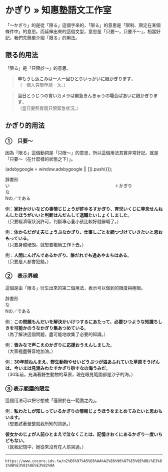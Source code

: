 # かぎり » 知惠塾語文工作室

「～かぎり」的是從「限る」這個字來的，「限る」的意思是「限制、限定在某個條件中」的意思。而延伸出來的這個文型，意思是「只要～，只要不～」，相當好記。我們先簡單介紹「限る」的用法。

## 限る的用法
「限る」是「只限於～」的意思。

>**申もうし込こみは一人一回ひとりいっかいに限かぎります**。  
（一個人只限申請一次。）

>**当日とうじつの胃いカメラは緊急きんきゅうの場合ばあいに限かぎります**。  
（當日要照胃鏡只限緊急狀況。）

## かぎり的用法
### ①　只要～

因為「限る」這個動詞是「只限～」的意思，所以這個用法其實非常好記。就是「只要～（在什麼樣的狀態之下）」。

(adsbygoogle = window.adsbygoogle || \[\]).push({});

辞書形  
い　　　　　　　　　　　　　　　　　　　　　　　　＋かぎり  
な  
Nの／である　

例：**家計かけいなどの事情じじょうが許ゆるすかぎり、育児いくじに専念せんねんしたほうがいいと判断はんだんして退職たいしょくしました**。  
（只要經濟等狀況許可，判斷專心養小孩比較好就辭職了。）

例：**体からだが丈夫じょうぶなかぎり、仕事しごとを続つづけていきたいと思おもっている**。  
（只要身體硬朗，就想要繼續工作下去。）

例：**人間にんげんであるかぎり、誰だれでも過あやまちはある**。  
（只要是人都會犯錯。）

### ②　表示界線

這個是由「限る」衍生出來的第二個用法，表示可以做到的限度與極限。

辞書形  
な  
Nの／である　

例：**この問題もんだいを解決かいけつするにあたって、必要ひつような知識ちしきを可能かのうなかぎり集あつめている**。  
（為了解決這個問題，盡可能地收集了必要的知識。）

例：**皆みなで声こえのかぎりに応援おうえんしました**。  
（大家極盡聲音地加油。）

例：**30年前ねんまえ、野生動物やせいどうぶつが溢あふれていた草原そうげんは、今いまは見渡みわたすかぎり砂すなの海うみだ**。  
（30年前，充滿著野生動物的草原，現在眼見範圍都是沙子的海。）

### ③ 表示範圍的限定

這個用法可以把它想成「僅限於在～範圍之內」。

例：**私わたしが知しっているかぎりの情報じょうほうをまとめてみたいと思おもいます。**  
（想要試著彙整就我所知的資訊。）

**彼女かのじょが人前ひとまえで泣なくことは、記憶きおくにあるかぎり一度いちどもない**。  
（就我記憶中，她從來沒有在人前哭過。）

---
`https://www.cocoro.idv.tw/n2%E6%97%A5%E6%AA%A2%E6%96%87%E5%9E%8B/%E3%81%8B%E3%81%8E%E3%82%8A`